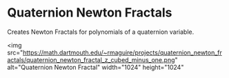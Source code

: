 # Quaternion Newton Fractals
Creates Newton Fractals for polynomials of a quaternion variable.

<img
    src="https://math.dartmouth.edu/~rmaguire/projects/quaternion_newton_fractals/quaternion_newton_fractal_z_cubed_minus_one.png"
    alt="Quaternion Newton Fractal"
    width="1024"
    height="1024"
>
